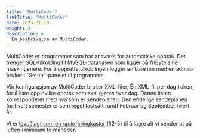 ```yaml
---
title: "MultiCoder"
linkTitle: "MultiCoder"
date: 2023-01-10
weight: 2
description: >
  En beskrivelse av MultiCoder.
---
```


MultiCoder er programmet som har ansvaret for automatiske opptak. Det trenger SQL-tilkobling til MySQL-databasen som ligger på friByte sine maskintjenere. For å opprette tilkoblingen logger en bare inn med en admin-bruker i "Setup"-panelet til programmet.

Vår konfigurasjon av MultiCoder bruker XML-filer, Én XML-fil per dag i uken, for å liste opp hvilke opptak som skal gjøres hver dag. Denne listen korresponderer med hva som er sendeplanen. Den endelige sendeplanen for hvert semester er som regel fastsatt rundt Februar og September hvert år.

Vi er [lovpålagt som en radio-kringkaster](https://lovdata.no/lov/1992-12-04-127/%C2%A72-4) (§2-5) til å lagre alt vi sender ut på luften i mininum to måneder. 